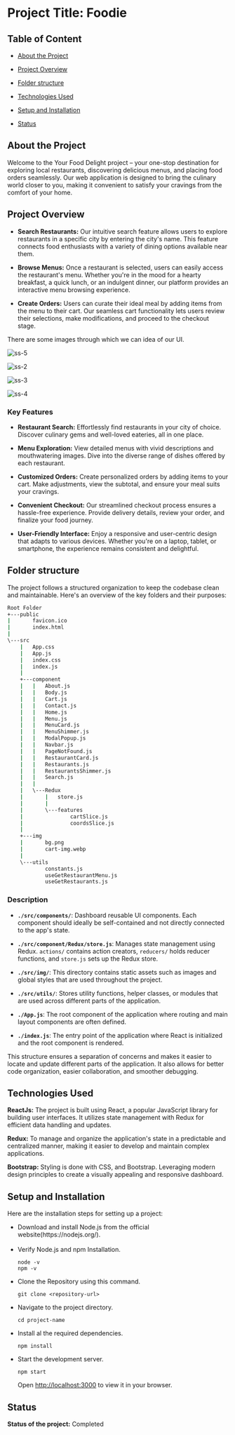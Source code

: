 <h1 >Project Title: Foodie</h1> 

## Table of Content

- [About the Project](#about-the-project)

- [Project Overview](#project-overview)

- [Folder structure](#folder-structure)

- [Technologies Used](#technologies-used)

- [Setup and Installation](#setup-and-installation)

- [Status](#status)


## About the Project
Welcome to the Your Food Delight project – your one-stop destination for exploring local restaurants, discovering delicious menus, and placing food orders seamlessly. Our web application is designed to bring the culinary world closer to you, making it convenient to satisfy your cravings from the comfort of your home.

## Project Overview

- **Search Restaurants:** Our intuitive search feature allows users to explore restaurants in a specific city by entering the city's name. This feature connects food enthusiasts with a variety of dining options available near them.

- **Browse Menus:** Once a restaurant is selected, users can easily access the restaurant's menu. Whether you're in the mood for a hearty breakfast, a quick lunch, or an indulgent dinner, our platform provides an interactive menu browsing experience.

- **Create Orders:** Users can curate their ideal meal by adding items from the menu to their cart. Our seamless cart functionality lets users review their selections, make modifications, and proceed to the checkout stage.

There are some images through which we can idea of our UI.

![ss-5](https://github.com/amitazadi/Foodie/assets/56012894/a18de84c-676c-409d-b052-0b8545009002)

![ss-2](https://github.com/amitazadi/Foodie/assets/56012894/85b07478-ee9b-42fc-b270-6aba2d9a3da7)

![ss-3](https://github.com/amitazadi/Foodie/assets/56012894/bffea443-5a9f-4d8c-8f16-46888ee9462d)

![ss-4](https://github.com/amitazadi/Foodie/assets/56012894/4a0d6a40-dfdc-42a4-88e8-921de6f4bfe9)

### Key Features

- **Restaurant Search:** Effortlessly find restaurants in your city of choice. Discover culinary gems and well-loved eateries, all in one place.

- **Menu Exploration:** View detailed menus with vivid descriptions and mouthwatering images. Dive into the diverse range of dishes offered by each restaurant.

- **Customized Orders:** Create personalized orders by adding items to your cart. Make adjustments, view the subtotal, and ensure your meal suits your cravings.

- **Convenient Checkout:** Our streamlined checkout process ensures a hassle-free experience. Provide delivery details, review your order, and finalize your food journey.

- **User-Friendly Interface:** Enjoy a responsive and user-centric design that adapts to various devices. Whether you're on a laptop, tablet, or smartphone, the experience remains consistent and delightful.


## Folder structure

The project follows a structured organization to keep the codebase clean and maintainable. Here's an overview of the key folders and their purposes:

```bash
Root Folder
+---public
|       favicon.ico
|       index.html
|       
\---src
    |   App.css
    |   App.js
    |   index.css
    |   index.js
    |   
    +---component
    |   |   About.js
    |   |   Body.js
    |   |   Cart.js
    |   |   Contact.js
    |   |   Home.js
    |   |   Menu.js
    |   |   MenuCard.js
    |   |   MenuShimmer.js
    |   |   ModalPopup.js
    |   |   Navbar.js
    |   |   PageNotFound.js
    |   |   RestaurantCard.js
    |   |   Restaurants.js
    |   |   RestaurantsShimmer.js
    |   |   Search.js
    |   |   
    |   \---Redux
    |       |   store.js
    |       |   
    |       \---features
    |               cartSlice.js
    |               coordsSlice.js
    |               
    +---img
    |       bg.png
    |       cart-img.webp
    |       
    \---utils
            constants.js
            useGetRestaurantMenu.js
            useGetRestaurants.js

```

### Description

- **`./src/components/`**: Dashboard reusable UI components. Each component should ideally be self-contained and not directly connected to the app's state.

- **`./src/component/Redux/store.js`**: Manages state management using Redux. `actions/` contains action creators, `reducers/` holds reducer functions, and `store.js` sets up the Redux store.

- **`./src/img/`**: This directory contains static assets such as images and global styles that are used throughout the project.

- **`./src/utils/`**: Stores utility functions, helper classes, or modules that are used across different parts of the application.

- **`./App.js`**: The root component of the application where routing and main layout components are often defined.

- **`./index.js`**: The entry point of the application where React is initialized and the root component is rendered.

This structure ensures a separation of concerns and makes it easier to locate and update different parts of the application. It also allows for better code organization, easier collaboration, and smoother debugging.


## Technologies Used

**ReactJs:** The project is built using React, a popular JavaScript library for building user interfaces. It utilizes state management with Redux for efficient data handling and updates.

**Redux:** To manage and organize the application's state in a predictable and centralized manner, making it easier to develop and maintain complex applications.

**Bootstrap:** Styling is done with CSS, and Bootstrap. Leveraging modern design principles to create a visually appealing and responsive dashboard.


## Setup and Installation

Here are the installation steps for setting up a project:

<ul>

<li>Download and install Node.js from the official website(https://nodejs.org/).</li>
</br>

<li> Verify Node.js and npm Installation. 

```
node -v
npm -v
```
</li>

<li>Clone the Repository using this command.

```
git clone <repository-url>
```
</li>

<li>Navigate to the project directory.

```
cd project-name
```
</li>

<li>Install al the required dependencies.

```
npm install
```
</li>

<li>Start the development server.

```
npm start
```
Open [http://localhost:3000](http://localhost:3000) to view it in your browser.
</li>

</ul>



## Status 
**Status of the project:** Completed
